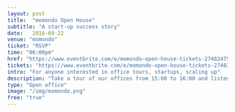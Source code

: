 ```yaml
---
layout: post
title:  "momondo Open House"
subtitle: "A start-up success story"
date:   2016-09-22
venue: "momondo"
ticket: "RSVP"
time: "06:00pm"
href: "https://www.eventbrite.com/e/momondo-open-house-tickets-27482475825"
tickets: "https://www.eventbrite.com/e/momondo-open-house-tickets-27482475825"
intro: "For anyone interested in office tours, startups, scaling up"
description: "Take a tour of our offices from 15:00 to 16:00 and listen to our Managing Director Pia Vemmelund talk about life at momondo, our purpose, and our 10-year journey from start-up to scale-up. Come and meet us for a cold beer and some finger food, hear about job opportunities, and get a chance to win your own personal DNA test."
type: "Open office"
image: "/img/momondo.png"
free: "true"
---
```

<!-- fill in the URL of your event host page if you haven't enough information for a detail page, so the event link won't point on the detail page at all -->
